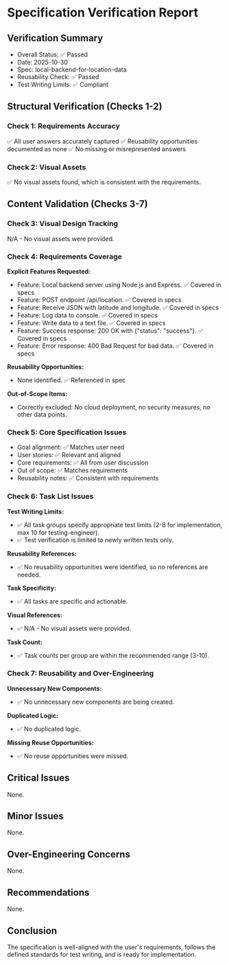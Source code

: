 # Specification Verification Report

## Verification Summary
- Overall Status: ✅ Passed
- Date: 2025-10-30
- Spec: local-backend-for-location-data
- Reusability Check: ✅ Passed
- Test Writing Limits: ✅ Compliant

## Structural Verification (Checks 1-2)

### Check 1: Requirements Accuracy
✅ All user answers accurately captured
✅ Reusability opportunities documented as none
✅ No missing or misrepresented answers

### Check 2: Visual Assets
✅ No visual assets found, which is consistent with the requirements.

## Content Validation (Checks 3-7)

### Check 3: Visual Design Tracking
N/A - No visual assets were provided.

### Check 4: Requirements Coverage
**Explicit Features Requested:**
- Feature: Local backend server using Node.js and Express. ✅ Covered in specs
- Feature: POST endpoint /api/location. ✅ Covered in specs
- Feature: Receive JSON with latitude and longitude. ✅ Covered in specs
- Feature: Log data to console. ✅ Covered in specs
- Feature: Write data to a text file. ✅ Covered in specs
- Feature: Success response: 200 OK with {"status": "success"}. ✅ Covered in specs
- Feature: Error response: 400 Bad Request for bad data. ✅ Covered in specs

**Reusability Opportunities:**
- None identified. ✅ Referenced in spec

**Out-of-Scope Items:**
- Correctly excluded: No cloud deployment, no security measures, no other data points.

### Check 5: Core Specification Issues
- Goal alignment: ✅ Matches user need
- User stories: ✅ Relevant and aligned
- Core requirements: ✅ All from user discussion
- Out of scope: ✅ Matches requirements
- Reusability notes: ✅ Consistent with requirements

### Check 6: Task List Issues

**Test Writing Limits:**
- ✅ All task groups specify appropriate test limits (2-8 for implementation, max 10 for testing-engineer).
- ✅ Test verification is limited to newly written tests only.

**Reusability References:**
- ✅ No reusability opportunities were identified, so no references are needed.

**Task Specificity:**
- ✅ All tasks are specific and actionable.

**Visual References:**
- ✅ N/A - No visual assets were provided.

**Task Count:**
- ✅ Task counts per group are within the recommended range (3-10).

### Check 7: Reusability and Over-Engineering
**Unnecessary New Components:**
- ✅ No unnecessary new components are being created.

**Duplicated Logic:**
- ✅ No duplicated logic.

**Missing Reuse Opportunities:**
- ✅ No reuse opportunities were missed.

## Critical Issues
None.

## Minor Issues
None.

## Over-Engineering Concerns
None.

## Recommendations
None.

## Conclusion
The specification is well-aligned with the user's requirements, follows the defined standards for test writing, and is ready for implementation.